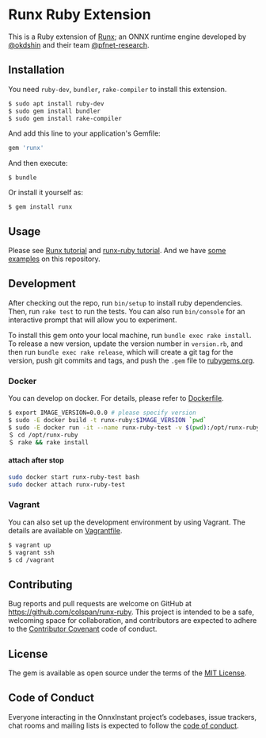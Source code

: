 # Runx Ruby Extension 

This is a Ruby extension of [Runx](https://github.com/pfnet-research/runx); an ONNX runtime engine developed by [@okdshin](https://github.com/okdshin) and their team [@pfnet-research](pfnet-research).

## Installation

You need `ruby-dev`, `bundler`, `rake-compiler` to install this extension.

```bash
$ sudo apt install ruby-dev
$ sudo gem install bundler
$ sudo gem install rake-compiler
```

And add this line to your application's Gemfile:

```ruby
gem 'runx'
```

And then execute:

    $ bundle

Or install it yourself as:

    $ gem install runx

## Usage

Please see [Runx tutorial](TODO) and [runx-ruby tutorial](TODO/docs/tutorial.md).
And we have [some examples](example/) on this repository.

## Development

After checking out the repo, run `bin/setup` to install ruby dependencies. Then, run `rake test` to run the tests. You can also run `bin/console` for an interactive prompt that will allow you to experiment.

To install this gem onto your local machine, run `bundle exec rake install`. To release a new version, update the version number in `version.rb`, and then run `bundle exec rake release`, which will create a git tag for the version, push git commits and tags, and push the `.gem` file to [rubygems.org](https://rubygems.org).

### Docker

You can develop on docker. For details, please refer to [Dockerfile](Dockerfile).

```bash
$ export IMAGE_VERSION=0.0.0 # please specify version
$ sudo -E docker build -t runx-ruby:$IMAGE_VERSION `pwd`
$ sudo -E docker run -it --name runx-ruby-test -v $(pwd):/opt/runx-ruby --entrypoint /bin/bash runx-ruby:$IMAGE_VERSION
＄ cd /opt/runx-ruby
＄ rake && rake install

```

#### attach after stop

```bash
sudo docker start runx-ruby-test bash
sudo docker attach runx-ruby-test
```

### Vagrant

You can also set up the development environment by using Vagrant. The details are available on [Vagrantfile](Vagrantfile).

```bash
$ vagrant up
$ vagrant ssh
$ cd /vagrant
```

## Contributing

Bug reports and pull requests are welcome on GitHub at https://github.com/colspan/runx-ruby. This project is intended to be a safe, welcoming space for collaboration, and contributors are expected to adhere to the [Contributor Covenant](http://contributor-covenant.org) code of conduct.

## License

The gem is available as open source under the terms of the [MIT License](https://opensource.org/licenses/MIT).

## Code of Conduct

Everyone interacting in the OnnxInstant project’s codebases, issue trackers, chat rooms and mailing lists is expected to follow the [code of conduct](https://github.com/colspan/runx-ruby/blob/master/CODE_OF_CONDUCT.md).
